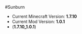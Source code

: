 #Sunburn
* Current Minecraft Version: **1.7.10**
* Current Mod Version: **1.0.1**
* (**1.7.10_1.0.1**)